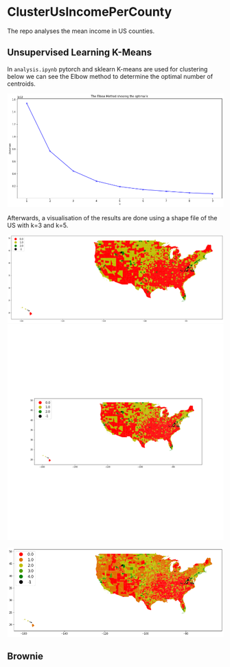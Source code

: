# ClusterUsIncomePerCounty

The repo analyses the mean income in US counties.

## Unsupervised Learning K-Means

In `analysis.ipynb` pytorch and sklearn K-means are used for clustering below we can see the Elbow method to determine the optimal number of centroids.

![ElbowMethod](/plots/ElbowMethod.png)

Afterwards, a visualisation of the results are done using a shape file of the US with k=3 and k=5.

![ElbowMethod](/plots/ClusteringUsIncomeK3PerCountyCentralised.png)
![ElbowMethod](/plots/ClusteringUsIncomeK3PerCountyCentralised123.png)

![ElbowMethod](/plots/ClusteringUsIncomeK5PerCountyCentralised.png)

## Brownie
